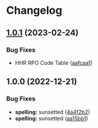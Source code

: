# Changelog

## [1.0.1](https://github.com/RalphHightower/GM-Canada-OnStar-2G-Sunset/compare/v1.0.0...v1.0.1) (2023-02-24)


### Bug Fixes

* HHR RPO Code Table ([aafcaa1](https://github.com/RalphHightower/GM-Canada-OnStar-2G-Sunset/commit/aafcaa12dec0d61e8450f3fdca91e4395d9271ac))

## 1.0.0 (2022-12-21)


### Bug Fixes

* **spelling:** sunsetted ([4a4f2b2](https://github.com/RalphHightower/GM-Canada-OnStar-2G-Sunset/commit/4a4f2b2b02d33193c59f9838d65eee055124936b))
* **spelling:** sunsetted ([aa15bb1](https://github.com/RalphHightower/GM-Canada-OnStar-2G-Sunset/commit/aa15bb1666196d4f573599ba6aa9f72e1a011c48))
